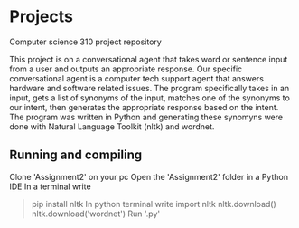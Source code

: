 # Projects
Computer science 310 project repository

This project is on a conversational agent that takes word or sentence input from a user and outputs an appropriate response. Our specific conversational agent is a computer tech support agent that answers hardware and software related issues. The program specifically takes in an input, gets a list of synonyms of the input, matches one of the synonyms to our intent, then generates the appropriate response based on the intent. The program was written in Python and generating these synomyns were done with Natural Language Toolkit (nltk) and wordnet.

## Running and compiling
Clone 'Assignment2' on your pc
Open the 'Assignment2' folder in a Python IDE
In a terminal write 
  >pip install nltk
In python terminal write
  >import nltk
  >nltk.download()
  >nltk.download('wordnet')
Run '.py'
